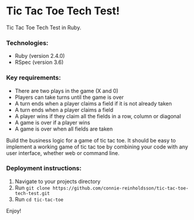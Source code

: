 # Tic Tac Toe Tech Test!

Tic Tac Toe Tech Test in Ruby.

### Technologies:
- Ruby (version 2.4.0)
- RSpec (version 3.6)

### Key requirements:
- There are two plays in the game (X and 0)
- Players can take turns until the game is over
- A turn ends when a player claims a field if it is not already taken
- A turn ends when a player claims a field
- A player wins if they claim all the fields in a row, column or diagonal
- A game is over if a player wins
- A game is over when all fields are taken

Build the business logic for a game of tic tac toe. It should be easy to implement a working game of tic tac toe by combining your code with any user interface, whether web or command line.

### Deployment instructions:
1. Navigate to your projects directory
2. Run ```git clone https://github.com/connie-reinholdsson/tic-tac-toe-tech-test.git```
3. Run ```cd tic-tac-toe```

Enjoy!
